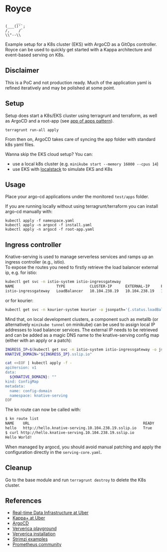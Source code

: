 # Royce

```
     __
(___()'`;
/,    /`
\\"--\\
```

Example setup for a K8s cluster (EKS) with ArgoCD as a GitOps controller.  
Royce can be used to quickly get started with a Kappa architecture and event-based serving on K8s.

## Disclaimer
This is a PoC and not production ready. 
Much of the application yaml is refined iteratively and may be polished at some point.

## Setup

Setup does start a K8s/EKS cluster using terragrunt and terraform, as well as ArgoCD and a root-app (see [app of apps pattern](https://argo-cd.readthedocs.io/en/stable/operator-manual/cluster-bootstrapping/)).
```
terragrunt run-all apply
```

From then on, ArgoCD takes care of syncing the app folder with standard k8s yaml files.

Wanna skip the EKS cloud setup? You can:  
* use a local k8s cluster (e.g. `minikube start --memory 16000 --cpus 14`)
* use EKS with [localstack](https://github.com/localstack/localstack) to simulate EKS and K8s

## Usage

Place your argo-cd applications under the monitored `test/apps` folder.

If you are running locally without using terragrunt/terraform you can install argo-cd manually with:

```
kubectl apply -f namespace.yaml
kubectl apply -n argocd -f install.yaml
kubectl apply -n argocd -f root-app.yaml
```

## Ingress controller

Knative-serving is used to manage serverless services and ramps up an ingress controller (e.g., istio).  
To expose the routes you need to firstly retrieve the load balancer external ip, e.g. for istio:

```bash
kubectl get svc -n istio-system istio-ingressgateway
NAME                   TYPE           CLUSTER-IP      EXTERNAL-IP     PORT(S)                                      AGE
istio-ingressgateway   LoadBalancer   10.104.238.19   10.104.238.19   15021:32001/TCP,80:31789/TCP,443:32644/TCP   21d
```

or for kourier:
```bash
kubectl get svc -n kourier-system kourier -o jsonpath='{.status.loadBalancer.ingress[0].ip}'
```

Mind that, on local development clusters, a component such as metallb (or alternatively `minikube tunnel` on minikube) can be used to assign local IP addresses to load balancer services. The external IP needs to be retrieved and can be added as a magic DNS name to the knative-serving config map (either with an apply or a patch):
```bash
INGRESS_IP=$(kubectl get svc -n istio-system istio-ingressgateway -o jsonpath='{.status.loadBalancer.ingress[0].ip}')
KNATIVE_DOMAIN="${INGRESS_IP}.sslip.io"

cat <<EOF | kubectl apply -f -
apiVersion: v1
data:
  ${KNATIVE_DOMAIN}: ""
kind: ConfigMap
metadata:
  name: config-domain
  namespace: knative-serving
EOF
```

The kn route can now be called with:
```bash
$ kn route list
NAME    URL                                                   READY
hello   http://hello.knative-serving.10.104.238.19.sslip.io   True
$ curl http://hello.knative-serving.10.104.238.19.sslip.io
Hello World!
```

When managed by argocd, you should avoid manual patching and apply the configuration directly in the `serving-core.yaml`.

## Cleanup

Go to the base module and run `terragrunt destroy` to delete the K8s cluster.

## References
* [Real-time Data Infrastructure at Uber](https://arxiv.org/pdf/2104.00087.pdf)
* [Kappa+ at Uber](https://www.youtube.com/watch?v=4qSlsYogALo)
* [ArgoCD](https://argo-cd.readthedocs.io/en/stable/)
* [Ververica playground](https://github.com/ververica/ververica-platform-playground)
* [Ververica installation](https://docs.ververica.com/installation/helm/index.html)
* [Strimzi examples](https://github.com/strimzi/strimzi-kafka-operator/tree/0.26.0/examples)
* [Prometheus community](https://github.com/prometheus-community/helm-charts)
